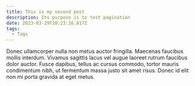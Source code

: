 ```yaml
---
title: This is my second post
description: Its purpose is to test pagination
date: 2023-03-29T10:23:16.817Z
tags:
  - Tags
---
```

Donec ullamcorper nulla non metus auctor fringilla. Maecenas faucibus mollis interdum. Vivamus sagittis lacus vel augue laoreet rutrum faucibus dolor auctor. Fusce dapibus, tellus ac cursus commodo, tortor mauris condimentum nibh, ut fermentum massa justo sit amet risus. Donec id elit non mi porta gravida at eget metus.